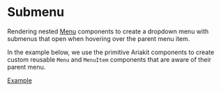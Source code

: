 # Submenu

<p data-description>
  Rendering nested <a href="/components/menu">Menu</a> components to create a dropdown menu with submenus that open when hovering over the parent menu item.
</p>

In the example below, we use the primitive Ariakit components to create custom reusable `Menu` and `MenuItem` components that are aware of their parent menu.

<a href="./index.tsx" data-playground>Example</a>
